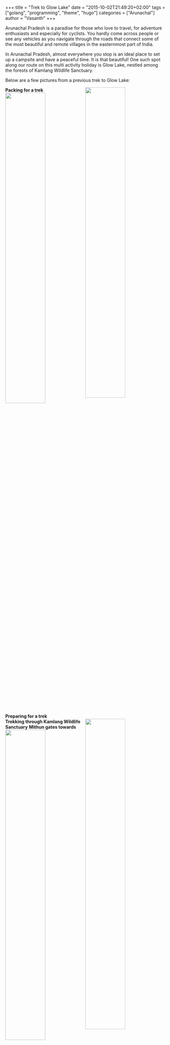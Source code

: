 +++
title = "Trek to Glow Lake"
date = "2015-10-02T21:49:20+02:00"
tags = ["golang", "programming", "theme", "hugo"]
categories = ["Arunachal"]
author = "Vasanth"
+++

Arunachal Pradesh is a paradise for those who love to travel, for adventure enthusiasts and especially for cyclists. You hardly come across people or see any vehicles as you navigate through the roads that connect some of the most beautiful and remote villages in the easternmost part of India.

In Arunachal Pradesh, almost everywhere you stop is an ideal place to set up a campsite and have a peaceful time. It is that beautiful! One such spot along our route on this multi activity holiday is Glow Lake, nestled among the forests of Kamlang Wildlife Sanctuary.

Below are a few pictures from a previous trek to Glow Lake:



<div>
<img class= "blogimg" style="float: right; width: 50%;" src="/img/blog/glow lake/Packing for a trek.jpg">
<b>Packing for a trek</b>
</div>

<div>
<img class= "blogimg" style="float: right; width: 50%;" src="/img/blog/glow lake/Preparing for a trek.jpg">
<b>Preparing for a trek</b>
</div>

<img class= "blogimg" style="float: right; width: 50%;" src="/img/blog/glow lake/Trekking through Kamlang Wildlife Sanctuary.jpg">
<b>Trekking through Kamlang Wildlife Sanctuary</b>

<img class= "blogimg" style="float: right; width: 50%;" src="/img/blog/glow lake/Mithun gates.jpg">
<b>Mithun gates towards Glow Lake</b>

<img class= "blogimg" style="float: right; width: 50%;" src="/img/blog/glow lake/Packing for a trek.jpg">
<b>Packing for a trek</b>

<img class= "blogimg" style="float: right; width: 50%;" src="/img/blog/glow lake/A Miju Mishmi we met along the way.jpg">
<b>A Miju Mishmi we met along the way</b>


<!--

Miju Mishmi Tribe

A Miju Mishmi we met along the way
Bridges towards Glow Lake

Hanging bridge along the trail
Cooking en-route Glow Lake

Team preparing hot, yummy lunch during the trek
Cooking en-route Glow Lake

Packing some food for the rest of the trek
Hiking to Glow Lake

Enjoying a quick dip in the River while the lunch is being made
Glow Lake hike

The route post lunch
Glow Lake Trek

A gradual ascent till we reach the lake
At Glow Lake

Finally at Glow Lake!
-->